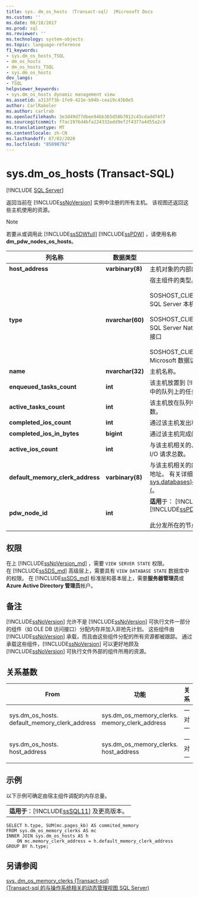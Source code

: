```yaml
---
title: sys. dm_os_hosts （Transact-sql） |Microsoft Docs
ms.custom: ''
ms.date: 08/18/2017
ms.prod: sql
ms.reviewer: ''
ms.technology: system-objects
ms.topic: language-reference
f1_keywords:
- sys.dm_os_hosts_TSQL
- dm_os_hosts
- dm_os_hosts_TSQL
- sys.dm_os_hosts
dev_langs:
- TSQL
helpviewer_keywords:
- sys.dm_os_hosts dynamic management view
ms.assetid: a313ff3b-1fe9-421e-b94b-cea19c43b0e5
author: CarlRabeler
ms.author: carlrab
ms.openlocfilehash: 3e3d49d77dbee94bb365d58b7012c45cdaddf4f7
ms.sourcegitcommit: f7ac1976d4bfa224332edd9ef2f4377a4d55a2c9
ms.translationtype: MT
ms.contentlocale: zh-CN
ms.lasthandoff: 07/02/2020
ms.locfileid: "85898792"
---
```

# <a name="sysdm_os_hosts-transact-sql"></a>sys.dm_os_hosts (Transact-SQL)
[!INCLUDE [SQL Server](../../includes/applies-to-version/sqlserver.md)]

  返回当前在 [!INCLUDE[ssNoVersion](../../includes/ssnoversion-md.md)] 实例中注册的所有主机。 该视图还返回这些主机使用的资源。  
  
> [!NOTE]  
>  若要从或调用此 [!INCLUDE[ssSDWfull](../../includes/sssdwfull-md.md)] [!INCLUDE[ssPDW](../../includes/sspdw-md.md)] ，请使用名称**dm_pdw_nodes_os_hosts**。  
  
|列名称|数据类型|说明|  
|-----------------|---------------|-----------------|  
|**host_address**|**varbinary(8)**|主机对象的内部内存地址。|  
|**type**|**nvarchar(60)**|宿主组件的类型。 例如，<br /><br /> SOSHOST_CLIENTID_SERVERSNI = SQL Server 本机接口<br /><br /> SOSHOST_CLIENTID_SQLOLEDB = SQL Server Native Client OLE DB 访问接口<br /><br /> SOSHOST_CLIENTID_MSDART = Microsoft 数据访问运行时|  
|**name**|**nvarchar(32)**|主机名称。|  
|**enqueued_tasks_count**|**int**|该主机放置到 [!INCLUDE[ssNoVersion](../../includes/ssnoversion-md.md)] 中的队列上的任务总数。|  
|**active_tasks_count**|**int**|该主机放在队列中的、正在运行的任务数。|  
|**completed_ios_count**|**int**|通过该主机发出和完成的 I/O 总数。|  
|**completed_ios_in_bytes**|**bigint**|通过该主机完成的 I/O 字节总数。|  
|**active_ios_count**|**int**|与该主机相关的、当前正在等待完成的 I/O 请求总数。|  
|**default_memory_clerk_address**|**varbinary(8)**|与该主机相关的内存分配器对象的内存地址。 有关详细信息，请参阅[sys.databases&#41;dm_os_memory_clerks &#40;](../../relational-databases/system-dynamic-management-views/sys-dm-os-memory-clerks-transact-sql.md)。|  
|**pdw_node_id**|**int**|**适用**于： [!INCLUDE[ssSDWfull](../../includes/sssdwfull-md.md)] 、[!INCLUDE[ssPDW](../../includes/sspdw-md.md)]<br /><br /> 此分发所在的节点的标识符。|  
  
## <a name="permissions"></a>权限

在上 [!INCLUDE[ssNoVersion_md](../../includes/ssnoversion-md.md)] ，需要 `VIEW SERVER STATE` 权限。   
在 [!INCLUDE[ssSDS_md](../../includes/sssds-md.md)] 高级层上，需要具有 `VIEW DATABASE STATE` 数据库中的权限。 在 [!INCLUDE[ssSDS_md](../../includes/sssds-md.md)] 标准层和基本层上，需要**服务器管理员**或**Azure Active Directory 管理员**帐户。   

## <a name="remarks"></a>备注  
 [!INCLUDE[ssNoVersion](../../includes/ssnoversion-md.md)] 允许不是 [!INCLUDE[ssNoVersion](../../includes/ssnoversion-md.md)] 可执行文件一部分的组件（如 OLE DB 访问接口）分配内存并加入非抢先计划。 这些组件由 [!INCLUDE[ssNoVersion](../../includes/ssnoversion-md.md)] 承载，而且由这些组件分配的所有资源都被跟踪。 通过承载这些组件，[!INCLUDE[ssNoVersion](../../includes/ssnoversion-md.md)] 可以更好地顾及 [!INCLUDE[ssNoVersion](../../includes/ssnoversion-md.md)] 可执行文件外部的组件所用的资源。  
  
## <a name="relationship-cardinalities"></a>关系基数  
  
|From|功能|关系|  
|----------|--------|------------------|  
|sys.dm_os_hosts. default_memory_clerk_address|sys.dm_os_memory_clerks. memory_clerk_address|一对一|  
|sys.dm_os_hosts. host_address|sys.dm_os_memory_clerks. host_address|一对一|  
  
## <a name="examples"></a>示例  
 以下示例可确定由宿主组件调配的内存总量。  
  
||  
|-|  
|**适用于**：[!INCLUDE[ssSQL11](../../includes/sssql11-md.md)] 及更高版本。|  
  
```  
SELECT h.type, SUM(mc.pages_kb) AS commited_memory  
FROM sys.dm_os_memory_clerks AS mc   
INNER JOIN sys.dm_os_hosts AS h   
    ON mc.memory_clerk_address = h.default_memory_clerk_address  
GROUP BY h.type;  
```  
  
## <a name="see-also"></a>另请参阅  

 [sys. dm_os_memory_clerks &#40;Transact-sql&#41;](../../relational-databases/system-dynamic-management-views/sys-dm-os-memory-clerks-transact-sql.md)   
 [&#40;Transact-sql 的与操作系统相关的动态管理视图 SQL Server&#41;](../../relational-databases/system-dynamic-management-views/sql-server-operating-system-related-dynamic-management-views-transact-sql.md)  
  
  


